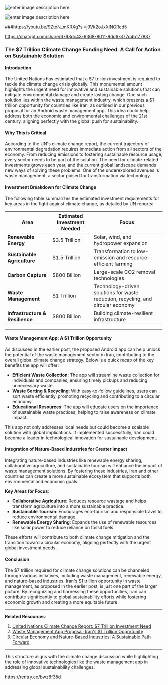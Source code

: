 
![enter image description here](https://i.sstatic.net/5fTet8HO.jpg)

![enter image description here](https://i.sstatic.net/WiZk95rw.jpg)

###https://youtu.be/9ZtoN_mKRXg?si=j9Vk2oJxXlNGRcd5

https://chatgpt.com/share/6793dc43-6368-8011-9dd6-377d4b177837



### The $7 Trillion Climate Change Funding Need: A Call for Action on Sustainable Solution

#### **Introduction**

The United Nations has estimated that a $7 trillion investment is required to tackle the climate change crisis globally. This monumental amount highlights the urgent need for innovative and sustainable solutions that can mitigate environmental damage and create lasting change. One such solution lies within the waste management industry, which presents a $1 trillion opportunity for countries like Iran, as outlined in our previous proposal for an Android waste management app. This idea could help address both the economic and environmental challenges of the 21st century, aligning perfectly with the global push for sustainability.

#### **Why This is Critical**

According to the UN's climate change report, the current trajectory of environmental degradation requires immediate action from all sectors of the economy. From reducing emissions to fostering sustainable resource usage, every sector needs to be part of the solution. The need for climate-related investments grows each year, and the current global landscape demands new ways of solving these problems. One of the underexplored avenues is waste management, a sector poised for transformation via technology.

#### **Investment Breakdown for Climate Change**

The following table summarizes the estimated investment requirements for key areas in the fight against climate change, as detailed by UN reports:

| **Area**                  | **Estimated Investment Needed** | **Focus**                                         |
|---------------------------|---------------------------------|---------------------------------------------------|
| **Renewable Energy**       | $3.5 Trillion                   | Solar, wind, and hydropower expansion             |
| **Sustainable Agriculture**| $1.5 Trillion                   | Transformation to low-emission and resource-efficient farming |
| **Carbon Capture**         | $800 Billion                    | Large-scale CO2 removal technologies              |
| **Waste Management**       | $1 Trillion                     | Technology-driven solutions for waste reduction, recycling, and circular economy |
| **Infrastructure & Resilience** | $800 Billion               | Building climate-resilient infrastructure         |

---

#### **Waste Management App: A $1 Trillion Opportunity**

As discussed in the earlier post, the proposed Android app can help unlock the potential of the waste management sector in Iran, contributing to the overall global climate change strategy. Below is a quick recap of the key benefits the app will offer:

- **Efficient Waste Collection**: The app will streamline waste collection for individuals and companies, ensuring timely pickups and reducing unnecessary waste.
- **Waste Sorting & Recycling**: With easy-to-follow guidelines, users can sort waste efficiently, promoting recycling and contributing to a circular economy.
- **Educational Resources**: The app will educate users on the importance of sustainable waste practices, helping to raise awareness on climate impact.

This app not only addresses local needs but could become a scalable solution with global implications. If implemented successfully, Iran could become a leader in technological innovation for sustainable development.

#### **Integration of Nature-Based Industries for Greater Impact**

Integrating nature-based industries like renewable energy sharing, collaborative agriculture, and sustainable tourism will enhance the impact of waste management solutions. By fostering these industries, Iran and other countries can create a more sustainable ecosystem that supports both environmental and economic goals.

**Key Areas for Focus**:
- **Collaborative Agriculture**: Reduces resource wastage and helps transform agriculture into a more sustainable practice.
- **Sustainable Tourism**: Encourages eco-tourism and responsible travel to reduce environmental damage.
- **Renewable Energy Sharing**: Expands the use of renewable resources like solar power to reduce reliance on fossil fuels.

These efforts will contribute to both climate change mitigation and the transition toward a circular economy, aligning perfectly with the urgent global investment needs.

#### **Conclusion**

The $7 trillion required for climate change solutions can be channeled through various initiatives, including waste management, renewable energy, and nature-based industries. Iran's $1 trillion opportunity in waste management, as proposed in the earlier post, is just one part of the larger picture. By recognizing and harnessing these opportunities, Iran can contribute significantly to global sustainability efforts while fostering economic growth and creating a more equitable future.

---

**Related Resources**:
1. [United Nations Climate Change Report: $7 Trillion Investment Need](https://www.un.org/climate-change-report)
2. [Waste Management App Proposal: Iran's $1 Trillion Opportunity](https://www.cofunder.ir)
3. [Circular Economy and Nature-Based Industries: A Sustainable Path Forward](https://drive.google.com/drive/folders/1-IBdVuXIlr_x3Jcjnc0OPUl_LiALM17f)

---

This structure aligns with the climate change discussion while highlighting the role of innovative technologies like the waste management app in addressing global sustainability challenges.


  





https://rentry.co/bwz8f35d
